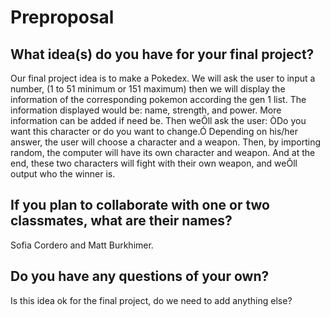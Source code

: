# Preproposal


## What idea(s) do you have for your final project?

Our final project idea is to make a Pokedex. We will ask the user to 
input a number, (1 to 51 minimum or 151 maximum) then we will display the information of the corresponding pokemon according the gen 1 list. The information displayed would be: name, strength, and power. More information can be added if need be. Then weÕll ask the user: ÒDo you want this character or do you want to change.Ó Depending on his/her answer, the user will choose a character and  a weapon. Then, by importing random, the computer will have its own character and weapon. And at the end, these two characters will fight with their own weapon, and weÕll output who the winner is.



## If you plan to collaborate with one or two classmates, what are their names?

Sofia Cordero and Matt Burkhimer.



## Do you have any questions of your own?

Is this idea ok for the final project, do we need to add anything else?  

  
